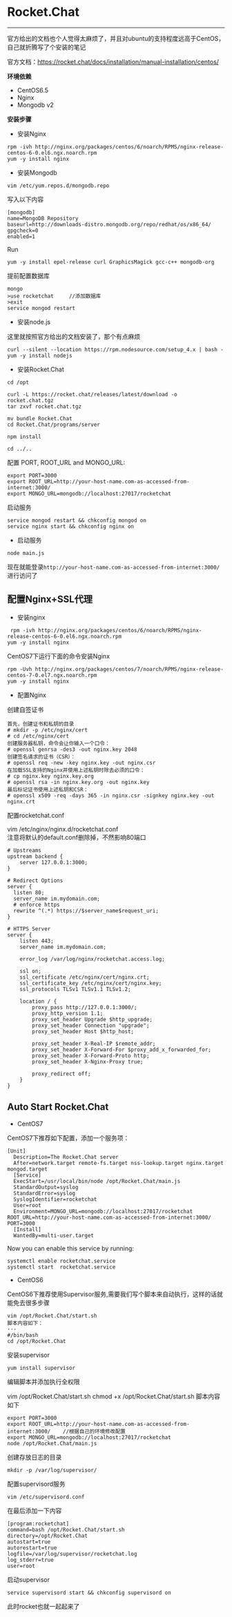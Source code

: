# Rocket.Chat
---
官方给出的文档也个人觉得太麻烦了，并且对ubuntu的支持程度远高于CentOS，自己就折腾写了个安装的笔记

官方文档：https://rocket.chat/docs/installation/manual-installation/centos/

**环境依赖**
* CentOS6.5
* Nginx
* Mongodb v2

**安装步骤**

* 安装Nginx

```auto
rpm -ivh http://nginx.org/packages/centos/6/noarch/RPMS/nginx-release-centos-6-0.el6.ngx.noarch.rpm
yum -y install nginx
```
* 安装Mongodb

```auto
vim /etc/yum.repos.d/mongodb.repo
```

写入以下内容

```auto
[mongodb]
name=MongoDB Repository
baseurl=http://downloads-distro.mongodb.org/repo/redhat/os/x86_64/
gpgcheck=0
enabled=1
```

Run

```auto
yum -y install epel-release curl GraphicsMagick gcc-c++ mongodb-org
```
提前配置数据库

```auto
mongo
>use rocketchat     //添加数据库
>exit
service mongod restart
```
* 安装node.js

这里就按照官方给出的文档安装了，那个有点麻烦

```auto
curl --silent --location https://rpm.nodesource.com/setup_4.x | bash -
yum -y install nodejs
```
* 安装Rocket.Chat

```auto
cd /opt

curl -L https://rocket.chat/releases/latest/download -o rocket.chat.tgz
tar zxvf rocket.chat.tgz

mv bundle Rocket.Chat
cd Rocket.Chat/programs/server

npm install

cd ../..
```

配置 PORT, ROOT_URL and MONGO_URL:

```auto
export PORT=3000
export ROOT_URL=http://your-host-name.com-as-accessed-from-internet:3000/
export MONGO_URL=mongodb://localhost:27017/rocketchat
```

启动服务

```auto
service mongod restart && chkconfig mongod on
service nginx start && chkconfig nginx on
```

* 启动服务

```auto
node main.js
```
现在就能登录`http://your-host-name.com-as-accessed-from-internet:3000/`进行访问了

## 配置Nginx+SSL代理

* 安装nginx

```auto
 rpm -ivh http://nginx.org/packages/centos/6/noarch/RPMS/nginx-release-centos-6-0.el6.ngx.noarch.rpm
yum -y install nginx
```
CentOS7下运行下面的命令安装Nginx

```auto
rpm -Uvh http://nginx.org/packages/centos/7/noarch/RPMS/nginx-release-centos-7-0.el7.ngx.noarch.rpm
yum -y install nginx
```

* 配置Nginx

创建自签证书

```auto
首先，创建证书和私钥的目录
# mkdir -p /etc/nginx/cert
# cd /etc/nginx/cert
创建服务器私钥，命令会让你输入一个口令：
# openssl genrsa -des3 -out nginx.key 2048
创建签名请求的证书（CSR）：
# openssl req -new -key nginx.key -out nginx.csr
在加载SSL支持的Nginx并使用上述私钥时除去必须的口令：
# cp nginx.key nginx.key.org
# openssl rsa -in nginx.key.org -out nginx.key
最后标记证书使用上述私钥和CSR：
# openssl x509 -req -days 365 -in nginx.csr -signkey nginx.key -out nginx.crt
```

配置rocketchat.conf

vim /etc/nginx/nginx.d/rocketchat.conf  
注意将默认的default.conf删除掉，不然影响80端口

```auto
# Upstreams
upstream backend {
    server 127.0.0.1:3000;
}

# Redirect Options
server {
  listen 80;
  server_name im.mydomain.com;
  # enforce https
  rewrite ^(.*) https://$server_name$request_uri;
}

# HTTPS Server
server {
    listen 443;
    server_name im.mydomain.com;

    error_log /var/log/nginx/rocketchat.access.log;

    ssl on;
    ssl_certificate /etc/nginx/cert/nginx.crt;
    ssl_certificate_key /etc/nginx/cert/nginx.key;
    ssl_protocols TLSv1 TLSv1.1 TLSv1.2;

    location / {
        proxy_pass http://127.0.0.1:3000/;
        proxy_http_version 1.1;
        proxy_set_header Upgrade $http_upgrade;
        proxy_set_header Connection "upgrade";
        proxy_set_header Host $http_host;

        proxy_set_header X-Real-IP $remote_addr;
        proxy_set_header X-Forward-For $proxy_add_x_forwarded_for;
        proxy_set_header X-Forward-Proto http;
        proxy_set_header X-Nginx-Proxy true;

        proxy_redirect off;
    }
}
```

##  Auto Start Rocket.Chat

* CentOS7

CentOS7下推荐如下配置，添加一个服务项：

```auto
[Unit]
  Description=The Rocket.Chat server
  After=network.target remote-fs.target nss-lookup.target nginx.target mongod.target
  [Service]
  ExecStart=/usr/local/bin/node /opt/Rocket.Chat/main.js
  StandardOutput=syslog
  StandardError=syslog
  SyslogIdentifier=rocketchat
  User=root
  Environment=MONGO_URL=mongodb://localhost:27017/rocketchat ROOT_URL=http://your-host-name.com-as-accessed-from-internet:3000/ PORT=3000
  [Install]
  WantedBy=multi-user.target
```

Now you can enable this service by running:

```auto
systemctl enable rocketchat.service
systemctl start  rocketchat.service
```

* CentOS6

CentOS6下推荐使用Supervisor服务,需要我们写个脚本来自动执行，这样的话就能免去很多步骤
```auto
vim /opt/Rocket.Chat/start.sh
脚本内容如下：
···
#/bin/bash
cd /opt/Rocket.Chat

```

安装supervisor

```auto
yum install supervisor
```
编辑脚本并添加执行全权限

vim /opt/Rocket.Chat/start.sh
chmod +x /opt/Rocket.Chat/start.sh
脚本内容如下

```auto
export PORT=3000
export ROOT_URL=http://your-host-name.com-as-accessed-from-internet:3000/    //根据自己的环境修改配置
export MONGO_URL=mongodb://localhost:27017/rocketchat
node /opt/Rocket.Chat/main.js
```
创建存放日志的目录

```auto
mkdir -p /var/log/supervisor/
```

配置supervisord服务

```auto
vim /etc/supervisord.conf
```

在最后添加一下内容

```auto
[program:rocketchat]
command=bash /opt/Rocket.Chat/start.sh
directory=/opt/Rocket.Chat
autostart=true
autorestart=true
logfile=/var/log/supervisor/rocketchat.log
log_stderr=true
user=root
```

启动supervisor

```auto
service supervisord start && chkconfig supervisord on
```
此时rocket也就一起起来了
